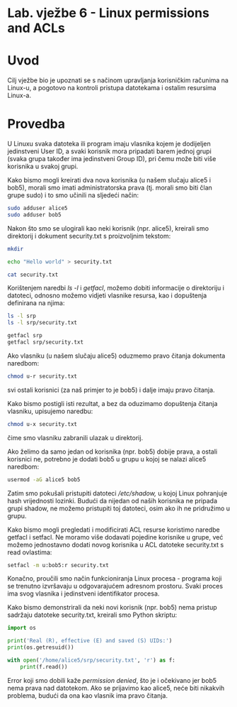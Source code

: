 # Lab. vježbe 6 - Linux permissions and ACLs

# Uvod

Cilj vježbe bio je upoznati se s načinom upravljanja korisničkim računima na Linux-u, a pogotovo na kontroli pristupa datotekama i ostalim resursima Linux-a.

# Provedba

U Linuxu svaka datoteka ili program imaju vlasnika kojem je dodijeljen jedinstveni User ID, a svaki korisnik mora pripadati barem jednoj grupi (svaka grupa također ima jedinstveni Group ID), pri čemu može biti više korisnika u svakoj grupi. 

Kako bismo mogli kreirati dva nova korisnika (u našem slučaju alice5 i bob5), morali smo imati administratorska prava (tj. morali smo biti član grupe sudo) i to smo učinili na sljedeći način:

```bash
sudo adduser alice5
sudo adduser bob5
```

Nakon što smo se ulogirali kao neki korisnik (npr. alice5), kreirali smo direktorij i dokument security.txt s proizvoljnim tekstom:

```bash
mkdir

echo "Hello world" > security.txt

cat security.txt
```

Korištenjem naredbi *ls -l* i *getfacl*, možemo dobiti informacije o direktoriju i datoteci, odnosno možemo vidjeti vlasnike resursa, kao i dopuštenja definirana na njima:

```bash
ls -l srp
ls -l srp/security.txt

getfacl srp
getfacl srp/security.txt
```

Ako vlasniku (u našem slučaju alice5) oduzmemo pravo čitanja dokumenta naredbom:

```bash
chmod u-r security.txt
```

svi ostali korisnici (za naš primjer to je bob5) i dalje imaju pravo čitanja. 

Kako bismo postigli isti rezultat, a bez da oduzimamo dopuštenja čitanja vlasniku, upisujemo naredbu:

```bash
chmod u-x security.txt
```

čime smo vlasniku zabranili ulazak u direktorij. 

Ako želimo da samo jedan od korisnika (npr. bob5) dobije prava, a ostali korisnici ne, potrebno je dodati bob5 u grupu u kojoj se nalazi alice5 naredbom:

```bash
usermod -aG alice5 bob5
```

Zatim smo pokušali pristupiti datoteci */etc/shadow,* u kojoj Linux pohranjuje hash vrijednosti lozinki. Budući da nijedan od naših korisnika ne pripada grupi shadow, ne možemo pristupiti toj datoteci, osim ako ih ne pridružimo u grupu. 

Kako bismo mogli pregledati i modificirati ACL resurse koristimo naredbe getfacl i setfacl. Ne moramo više dodavati pojedine korisnike u grupe, već možemo jednostavno dodati novog korisnika u ACL datoteke security.txt s read ovlastima:

```bash
setfacl -m u:bob5:r security.txt
```

Konačno, proučili smo način funkcioniranja Linux procesa - programa koji se trenutno izvršavaju u odgovarajućem adresnom prostoru. Svaki proces ima svog vlasnika i jedinstveni identifikator procesa.

Kako bismo demonstrirali da neki novi korisnik (npr. bob5) nema pristup sadržaju datoteke security.txt, kreirali smo Python skriptu:

```python
import os

print('Real (R), effective (E) and saved (S) UIDs:') 
print(os.getresuid())

with open('/home/alice5/srp/security.txt', 'r') as f:
    print(f.read())
```

Error koji smo dobili kaže *permission denied*, što je i očekivano jer bob5 nema prava nad datotekom. Ako se prijavimo kao alice5, neće biti nikakvih problema, budući da ona kao vlasnik ima pravo čitanja.